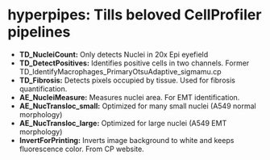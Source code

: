 hyperpipes: Tills beloved CellProfiler pipelines
================================================

* __TD_NucleiCount:__ Only detects Nuclei in 20x Epi eyefield
* __TD_DetectPositives:__ Identifies positive cells in two channels. Former TD_IdentifyMacrophages_PrimaryOtsuAdaptive_sigmamu.cp
* __TD_Fibrosis:__ Detects pixels occupied by tissue. Used for fibrosis quantification.
* __AE_NucleiMeasure:__ Measures nuclei area. For EMT identification.
* __AE_NucTransloc_small:__ Optimized for many small nuclei (A549 normal morphology)
* __AE_NucTransloc_large:__ Optimized for large nuclei (A549 EMT morphology)
* __InvertForPrinting:__ Inverts image background to white and keeps 
fluorescence color. From CP website.